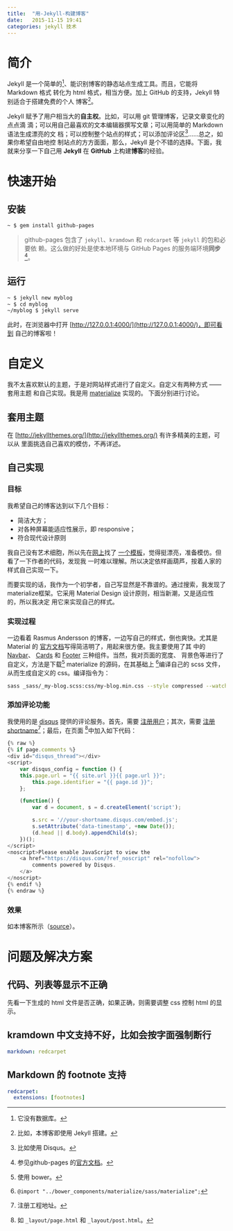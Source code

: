 ```yaml
---
title:  "用-Jekyll-构建博客"
date:   2015-11-15 19:41
categories: jekyll 技术
---
```


# 简介

Jekyll 是一个简单的[^simple]、能识别博客的静态站点生成工具。而且，它能将 Markdown 格式
转化为 html 格式，相当方便。加上 GitHub 的支持，Jekyll 特别适合于搭建免费的个人
博客[^blog]。

Jekyll 赋予了用户相当大的**自主权**。比如，可以用 git 管理博客，记录文章变化的点点滴
滴；可以用自己最喜欢的文本编辑器撰写文章；可以用简单的 Markdown 语法生成漂亮的文
档；可以控制整个站点的样式；可以添加评论区[^disqus]……总之，如果你希望自由地控
制站点的方方面面，那么，Jekyll 是个不错的选择。下面，我就来分享一下自己用 **Jekyll**
在 **GitHub** 上构建**博客**的经验。

# 快速开始

## 安装

```sh
~ $ gem install github-pages
```

> github-pages 包含了 `jekyll`、`kramdown` 和 `redcarpet` 等 `jekyll` 的包和必要依
> 赖。这么做的好处是使本地环境与 GitHub Pages 的服务端环境**同步**[^github-pages]。

## 运行

```sh
~ $ jekyll new myblog
~ $ cd myblog
~/myblog $ jekyll serve
```

此时，在浏览器中打开 [http://127.0.0.1:4000/](http://127.0.0.1:4000/)，即可看到
自己的博客啦！

# 自定义

我不太喜欢默认的主题，于是对网站样式进行了自定义。自定义有两种方式 —— 套用主题
和自己实现。我是用 [materialize](http://materializecss.com/) 实现的。
下面分别进行讨论。

## 套用主题

在 [http://jekyllthemes.org/](http://jekyllthemes.org/) 有许多精美的主题，可以从
里面挑选自己喜欢的模仿，不再详述。

## 自己实现

### 目标

我希望自己的博客达到以下几个目标：

+ 简洁大方；
+ 对各种屏幕能适应性展示，即 responsive；
+ 符合现代设计原则

我自己没有艺术细胞，所以先在[网上](http://jekyllrb.com/docs/sites/)找了
[一个模板](http://rsms.me/)，觉得挺漂亮，准备模仿。但看了一下作者的代码，发现我
一时难以理解。所以决定依样画葫芦，按着人家的样式自己实现一下。

而要实现的话，我作为一个初学者，自己写显然是不靠谱的。通过搜索，我发现了
materialize框架。它采用 Material Design 设计原则，相当新潮，又是适应性的，所以我决定
用它来实现自己的样式。

### 实现过程

一边看着 Rasmus Andersson 的博客，一边写自己的样式，倒也爽快。尤其是 Material 的
[官方文档](http://materializecss.com/)写得简洁明了，用起来很方便。我主要使用了其
中的 [Navbar](http://materializecss.com/navbar.html)、
[Cards](http://materializecss.com/cards.html) 和
[Footer](http://materializecss.com/footer.html) 三种组件。当然，我对页面的宽度、
背景色等进行了自定义，方法是下载[^download] materialize 的源码，在其基础上
[^import]编译自己的 scss 文件，从而生成自定义的 css。编译指令为：

```sh
sass _sass/_my-blog.scss:css/my-blog.min.css --style compressed --watch
```

### 添加评论功能

我使用的是 [disqus](https://disqus.com/) 提供的评论服务。首先，需要
[注册用户](https://disqus.com/)；其次，需要
[注册 shortname](https://disqus.com/admin/create/)[^shortname]；最后，在页面
[^page]中加入如下代码：

```javascript
{% raw %}
{% if page.comments %}
<div id="disqus_thread"></div>
<script>
    var disqus_config = function () {
    this.page.url = "{{ site.url }}{{ page.url }}";
        this.page.identifier = "{{ page.id }}";
    };

    (function() {
        var d = document, s = d.createElement('script');

        s.src = '//your-shortname.disqus.com/embed.js';
        s.setAttribute('data-timestamp', +new Date());
        (d.head || d.body).appendChild(s);
    })();
</script>
<noscript>Please enable JavaScript to view the
    <a href="https://disqus.com/?ref_noscript" rel="nofollow">
        comments powered by Disqus.
    </a>
</noscript>
{% endif %}
{% endraw %}
```

### 效果

如本博客所示（[source](https://github.com/bibaijin/bibaijin.github.io)）。

# 问题及解决方案

## 代码、列表等显示不正确

先看一下生成的 html 文件是否正确，如果正确，则需要调整 css 控制 html 的显示。

## kramdown 中文支持不好，比如会按字面强制断行

```yaml
markdown: redcarpet
```

## Markdown 的 footnote 支持

```yaml
redcarpet:
  extensions: [footnotes]
```

[^simple]: 它没有数据库。
[^blog]: 比如，本博客即使用 Jekyll 搭建。
[^disqus]: 比如使用 Disqus。
[^github-pages]: 参见github-pages 的[官方文档](https://github.com/github/pages-gem)。
[^download]: 使用 bower。
[^import]: `@import "../bower_components/materialize/sass/materialize";`
[^shortname]: 注册工程地址。
[^page]: 如 `_layout/page.html` 和 `_layout/post.html`。
